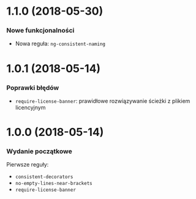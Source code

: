 # 1.1.0 (2018-05-30)
### Nowe funkcjonalności
* Nowa reguła: `ng-consistent-naming`

# 1.0.1 (2018-05-14)

### Poprawki błędów
* `require-license-banner`: prawidłowe rozwiązywanie ścieżki z plikiem licencyjnym

# 1.0.0 (2018-05-14) 

### Wydanie początkowe

Pierwsze reguły:
* `consistent-decorators`
* `no-empty-lines-near-brackets`
* `require-license-banner`
